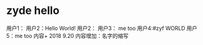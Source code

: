 # zyde hello
用户1：
用户2：Hello World!
用户2：
用户3： me too
用户4:#zyf WORLD
用户5：me too
内容+ 2018 9.20
内容增加：名字的缩写